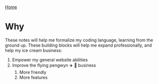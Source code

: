 [Home](README.md) 

# Why
These notes will help me formalize my coding language, learning from the ground up.  These building blocks will help me expand professionally, and help my ice cream business:
1. Empower my general website abilities 
1. Improve the flying pengwyn :airplane: :penguin: business
	1. More friendly
	1. More features 